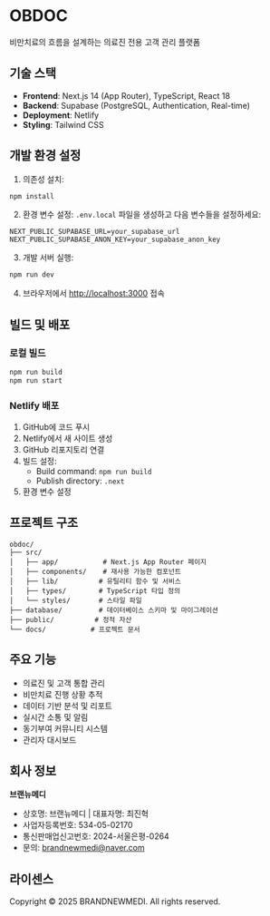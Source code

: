 # OBDOC

비만치료의 흐름을 설계하는 의료진 전용 고객 관리 플랫폼

## 기술 스택

- **Frontend**: Next.js 14 (App Router), TypeScript, React 18
- **Backend**: Supabase (PostgreSQL, Authentication, Real-time)
- **Deployment**: Netlify
- **Styling**: Tailwind CSS

## 개발 환경 설정

1. 의존성 설치:
```bash
npm install
```

2. 환경 변수 설정:
`.env.local` 파일을 생성하고 다음 변수들을 설정하세요:
```
NEXT_PUBLIC_SUPABASE_URL=your_supabase_url
NEXT_PUBLIC_SUPABASE_ANON_KEY=your_supabase_anon_key
```

3. 개발 서버 실행:
```bash
npm run dev
```

4. 브라우저에서 [http://localhost:3000](http://localhost:3000) 접속

## 빌드 및 배포

### 로컬 빌드
```bash
npm run build
npm run start
```

### Netlify 배포
1. GitHub에 코드 푸시
2. Netlify에서 새 사이트 생성
3. GitHub 리포지토리 연결
4. 빌드 설정:
   - Build command: `npm run build`
   - Publish directory: `.next`
5. 환경 변수 설정

## 프로젝트 구조

```
obdoc/
├── src/
│   ├── app/           # Next.js App Router 페이지
│   ├── components/    # 재사용 가능한 컴포넌트
│   ├── lib/          # 유틸리티 함수 및 서비스
│   ├── types/        # TypeScript 타입 정의
│   └── styles/       # 스타일 파일
├── database/         # 데이터베이스 스키마 및 마이그레이션
├── public/          # 정적 자산
└── docs/           # 프로젝트 문서
```

## 주요 기능

- 의료진 및 고객 통합 관리
- 비만치료 진행 상황 추적
- 데이터 기반 분석 및 리포트
- 실시간 소통 및 알림
- 동기부여 커뮤니티 시스템
- 관리자 대시보드

## 회사 정보

**브랜뉴메디**
- 상호명: 브랜뉴메디 | 대표자명: 최진혁
- 사업자등록번호: 534-05-02170
- 통신판매업신고번호: 2024-서울은평-0264
- 문의: brandnewmedi@naver.com

## 라이센스

Copyright © 2025 BRANDNEWMEDI. All rights reserved.